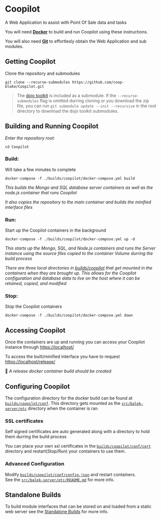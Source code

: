 # **Coopilot**
A Web Application to assist with Point Of Sale data and tasks

You will need [**Docker**](https://www.docker.com) to build and run Coopilot using these instructions.

You will also need [**Git**](https://git-scm.com/downloads) to effortlesly obtain the Web Application and sub modules.


## Getting Coopilot
Clone the repository and submodules

    git clone --recurse-submodules https://github.com/coop-blake/Coopilot.git  

 > The [dojo toolkit](https://dojotoolkit.org) is included as a submodule. If the `--recurse-submodules` 
 > flag is omitted durring cloning or you download the zip file, you can run `git submodule update --init --recursive` in 
 > the root directory to download the dojo toolkit submodules.

## Building and Running Coopilot

_Enter the repository root:_

    cd Coopilot

### Build:
Will take a few minutes to complete

    docker-compose -f ./builds/coopilot/docker-compose.yml build
_This builds the Mongo and SQL database server containers as well as the node.js container that runs Coopilot_

_It also copies the repository to the main container and builds the minified interface files_
### Run:
Start up the Coopilot containers in the background  

    docker-compose -f ./builds/coopilot/docker-compose.yml up -d
_This starts up the Mongo, SQL, and Node.js containers and runs the Server instance using the source files copied to the container Volume durring the build process_

_There are three local directories in [builds/coopilot](./builds/coopilot) that get mounted in the containers when they are brought up. This allows for the Coopilot configuration and database data to live on the host where it can be retained, copied, and modified_

### Stop:
Stop the Coopilot containers  

    docker-compose -f ./builds/coopilot/docker-compose.yml down



## Accessing Coopilot  

Once the containers are up and running you can access your Coopilot instance through [https://localhost/](https://localhost/)

To access the built/minified interface you have to request [https://localhost/release/](https://localhost/release/)  

📝 _A release docker container build should be created_



## Configuring Coopilot
The configuration directory for the docker build can be found at [`builds/coopilot/conf`](builds/coopilot/conf). This directory gets mounted as the  [`src/balek-server/etc`](src/balek-server/etc) directory when the container is ran
### SSL certificates
Self signed certificates are auto generated along with a directory to hold them durring the build process

You can place your own ssl certificates in the [`builds/coopilot/conf/cert`](builds/coopilot/conf/cert) directory and restart(Stop/Run) your containers to use them.
### Advanced Configuration
Modify [`builds/coopilot/conf/config.json`](builds/coopilot/conf/config.json) and restart containers.  
See the [`src/balek-server/etc/README.md`](src/balek-server/etc/README.md) for more info.

## Standalone Builds
To build module interfaces that can be stored on and loaded from a static web server see the [Standalone Builds](builds/standalone/README.md) for more info.
